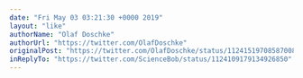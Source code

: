 ```yaml
---
date: "Fri May 03 03:21:30 +0000 2019"
layout: "like"
authorName: "Olaf Doschke"
authorUrl: "https://twitter.com/OlafDoschke"
originalPost: "https://twitter.com/OlafDoschke/status/1124151970858700800"
inReplyTo: "https://twitter.com/ScienceBob/status/1124109179134926850"
---
```


